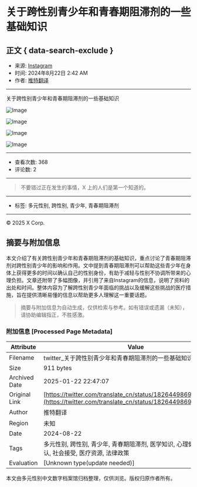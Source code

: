 # 关于跨性别青少年和青春期阻滞剂的一些基础知识

## 正文 { data-search-exclude }


* 来源: [Instagram](https://instagram.com/p/C9hgGo9PfGJ/)
* 时间: 2024年8月22日 2:42 AM
* 作者: [推特翻译](https://t.co/igzknj2FGu)

---

关于跨性别青少年和青春期阻滞剂的一些基础知识

![Image](https://pbs.twimg.com/media/GVjaeCyWUAAB9kY?format=jpg&name=360x360)

![Image](https://pbs.twimg.com/media/GVjaePJbYAAJGwg?format=jpg&name=360x360)

![Image](https://pbs.twimg.com/media/GVjaeb3aEAAustD?format=jpg&name=360x360)

![Image](https://pbs.twimg.com/media/GVjaek2bgAMb9MA?format=jpg&name=360x360)

---

* 查看次数: 368
* 评论数: 2

--- 

> 不要错过正在发生的事情，X 上的人们是第一个知道的。

--- 

* 标签: 多元性别, 跨性别, 青少年, 青春期阻滞剂

--- 

© 2025 X Corp.
<!-- tcd_original_link https://twitter.com/translate_cn/status/1826449869508317434 -->


## 摘要与附加信息

<!-- tcd_abstract -->
本文介绍了有关跨性别青少年和青春期阻滞剂的基础知识，重点讨论了青春期阻滞剂对跨性别青少年的影响和作用。文中提到青春期阻滞剂可以帮助这些青少年在身体上获得更多的时间以确认自己的性别身份，有助于减轻与性别不协调所带来的心理负担。文章还附带了多幅图像，并引用了来自Instagram的信息，说明了资料的出处和时间。整体内容为了解跨性别青少年面临的挑战以及缓解这些挑战的医疗措施，旨在提供清晰易懂的信息以帮助更多人理解这一重要话题。
<!-- tcd_abstract_end -->

> 摘要与附加信息为自动生成，仅供检索与参考。如有错误或遗漏（未知），请协助编辑指正，不胜感激。

### 附加信息 [Processed Page Metadata]

| Attribute       | Value                                  |
|-----------------|----------------------------------------|
| Filename        | twitter_关于跨性别青少年和青春期阻滞剂的一些基础知识.md                             |
| Size            | 911 bytes                           |
| Archived Date   | 2025-01-22 22:47:07                             |
| Original Link   | [https://twitter.com/translate_cn/status/1826449869508317434](https://twitter.com/translate_cn/status/1826449869508317434)                       |
| Author          | 推特翻译                               |
| Region          | 未知                               |
| Date            | 2024-08-22                                 |
| Tags            | 多元性别, 跨性别, 青少年, 青春期阻滞剂, 医学知识, 心理健康, 性别确认, 社会接受, 医疗资源, 法律政策                                 |
| Evaluation            | [Unknown type(update needed)]                                 |
<!-- tcd_table_end -->

本文由多元性别中文数字档案馆归档整理，仅供浏览。版权归原作者所有。
